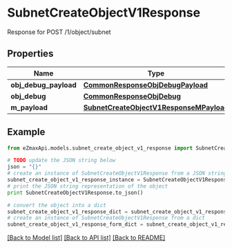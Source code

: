 # SubnetCreateObjectV1Response

Response for POST /1/object/subnet

## Properties
Name | Type | Description | Notes
------------ | ------------- | ------------- | -------------
**obj_debug_payload** | [**CommonResponseObjDebugPayload**](CommonResponseObjDebugPayload.md) |  | 
**obj_debug** | [**CommonResponseObjDebug**](CommonResponseObjDebug.md) |  | [optional] 
**m_payload** | [**SubnetCreateObjectV1ResponseMPayload**](SubnetCreateObjectV1ResponseMPayload.md) |  | 

## Example

```python
from eZmaxApi.models.subnet_create_object_v1_response import SubnetCreateObjectV1Response

# TODO update the JSON string below
json = "{}"
# create an instance of SubnetCreateObjectV1Response from a JSON string
subnet_create_object_v1_response_instance = SubnetCreateObjectV1Response.from_json(json)
# print the JSON string representation of the object
print SubnetCreateObjectV1Response.to_json()

# convert the object into a dict
subnet_create_object_v1_response_dict = subnet_create_object_v1_response_instance.to_dict()
# create an instance of SubnetCreateObjectV1Response from a dict
subnet_create_object_v1_response_form_dict = subnet_create_object_v1_response.from_dict(subnet_create_object_v1_response_dict)
```
[[Back to Model list]](../README.md#documentation-for-models) [[Back to API list]](../README.md#documentation-for-api-endpoints) [[Back to README]](../README.md)


